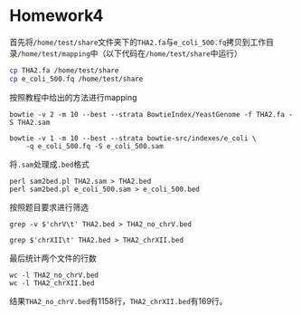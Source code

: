 # Homework4

首先将`/home/test/share`文件夹下的`THA2.fa`与`e_coli_500.fq`拷贝到工作目录`/home/test/mapping`中（以下代码在`/home/test/share`中运行）

 ```bash
cp THA2.fa /home/test/share
cp e_coli_500.fq /home/test/share
 ```

按照教程中给出的方法进行mapping

```
bowtie -v 2 -m 10 --best --strata BowtieIndex/YeastGenome -f THA2.fa -S THA2.sam

bowtie -v 1 -m 10 --best --strata bowtie-src/indexes/e_coli \
    -q e_coli_500.fq -S e_coli_500.sam
```

将`.sam`处理成`.bed`格式

```
perl sam2bed.pl THA2.sam > THA2.bed
perl sam2bed.pl e_coli_500.sam > e_coli_500.bed
```

按照题目要求进行筛选

```
grep -v $'chrV\t' THA2.bed > THA2_no_chrV.bed

grep $'chrXII\t' THA2.bed > THA2_chrXII.bed
```

最后统计两个文件的行数

```
wc -l THA2_no_chrV.bed
wc -l THA2_chrXII.bed
```

结果`THA2_no_chrV.bed`有1158行，`THA2_chrXII.bed`有169行。